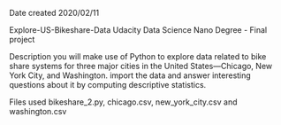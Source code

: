 Date created
2020/02/11

Explore-US-Bikeshare-Data
Udacity Data Science Nano Degree - Final project

Description
you will make use of Python to explore data related to bike share systems for three major cities in the United States—Chicago, New York City, and Washington. import the data and answer interesting questions about it by computing descriptive statistics.

Files used
bikeshare_2.py, chicago.csv, new_york_city.csv and washington.csv
